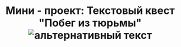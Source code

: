 <h1 align="center">Мини - проект: Текстовый квест "Побег из тюрьмы"
<img src="https://drive.google.com/file/d/19hWkDCwgMtJMQ0eAhZXEsxjc3kLVGjc4/view?usp=sharing" alt="альтернативный текст"></h1>

